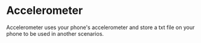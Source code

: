 # Accelerometer

Accelerometer uses your phone's accelerometer and store a txt file on your phone to be used in another scenarios.